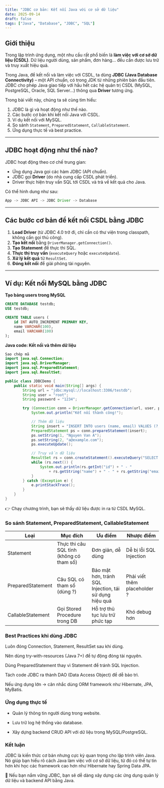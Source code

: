 ```yaml
---
title: "JDBC cơ bản: Kết nối Java với cơ sở dữ liệu"
date: 2025-09-14
draft: false
tags: ["Java", "Database", "JDBC", "SQL"]
---
```


## Giới thiệu

Trong lập trình ứng dụng, một nhu cầu rất phổ biến là **làm việc với cơ sở dữ liệu (CSDL)**. Dữ liệu người dùng, sản phẩm, đơn hàng… đều cần được lưu trữ và truy xuất hiệu quả.  

Trong Java, để kết nối và làm việc với CSDL, ta dùng **JDBC (Java Database Connectivity)** – một API chuẩn, có trong JDK từ những phiên bản đầu tiên. JDBC cho phép Java giao tiếp với hầu hết các hệ quản trị CSDL (MySQL, PostgreSQL, Oracle, SQL Server…) thông qua **Driver** tương ứng.  

Trong bài viết này, chúng ta sẽ cùng tìm hiểu:

1. JDBC là gì và hoạt động như thế nào.  
2. Các bước cơ bản khi kết nối Java với CSDL.  
3. Ví dụ kết nối với MySQL.  
4. So sánh `Statement`, `PreparedStatement`, `CallableStatement`.  
5. Ứng dụng thực tế và best practice.  

---

## JDBC hoạt động như thế nào?

JDBC hoạt động theo cơ chế trung gian:  
- Ứng dụng Java gọi các hàm JDBC (API chuẩn).  
- JDBC gọi **Driver** (do nhà cung cấp CSDL phát triển).  
- Driver thực hiện truy vấn SQL tới CSDL và trả về kết quả cho Java.  

Có thể hình dung như sau:

```Java 
App -> JDBC API -> JDBC Driver -> Database
```
---

## Các bước cơ bản để kết nối CSDL bằng JDBC

1. **Load Driver** (từ JDBC 4.0 trở đi, chỉ cần có thư viện trong classpath, không cần gọi thủ công).  
2. **Tạo kết nối** bằng `DriverManager.getConnection()`.  
3. **Tạo Statement** để thực thi SQL.  
4. **Thực thi truy vấn** (`executeQuery` hoặc `executeUpdate`).  
5. **Xử lý kết quả** từ `ResultSet`.  
6. **Đóng kết nối** để giải phóng tài nguyên.  

---

## Ví dụ: Kết nối MySQL bằng JDBC

**Tạo bảng users trong MySQL**

```sql
CREATE DATABASE testdb;
USE testdb;

CREATE TABLE users (
    id INT AUTO_INCREMENT PRIMARY KEY,
    name VARCHAR(100),
    email VARCHAR(100)
);
```

**Java code: Kết nối và thêm dữ liệu**

```java
Sao chép mã
import java.sql.Connection;
import java.sql.DriverManager;
import java.sql.PreparedStatement;
import java.sql.ResultSet;

public class JDBCDemo {
    public static void main(String[] args) {
        String url = "jdbc:mysql://localhost:3306/testdb";
        String user = "root";
        String password = "1234";

        try (Connection conn = DriverManager.getConnection(url, user, password)) {
            System.out.println("Kết nối thành công!");

            // Thêm dữ liệu
            String insert = "INSERT INTO users (name, email) VALUES (?, ?)";
            PreparedStatement ps = conn.prepareStatement(insert);
            ps.setString(1, "Nguyen Van A");
            ps.setString(2, "a@example.com");
            ps.executeUpdate();

            // Truy vấn dữ liệu
            ResultSet rs = conn.createStatement().executeQuery("SELECT * FROM users");
            while (rs.next()) {
                System.out.println(rs.getInt("id") + " - " 
                    + rs.getString("name") + " - " + rs.getString("email"));
            }
        } catch (Exception e) {
            e.printStackTrace();
        }
    }
}
```
👉 Chạy chương trình, bạn sẽ thấy dữ liệu được in ra từ CSDL MySQL.

### So sánh Statement, PreparedStatement, CallableStatement
| Loại              | Mục đích                               | Ưu điểm                                           | Nhược điểm                  |
|--------------------|----------------------------------------|--------------------------------------------------|-----------------------------|
| Statement          | Thực thi câu SQL tĩnh (không có tham số) | Đơn giản, dễ dùng                                | Dễ bị lỗi SQL Injection     |
| PreparedStatement  | Câu SQL có tham số (dùng ?)             | Bảo mật hơn, tránh SQL Injection, tái sử dụng hiệu quả | Phải viết thêm placeholder ? |
| CallableStatement  | Gọi Stored Procedure trong DB           | Hỗ trợ thủ tục lưu trữ phức tạp                   | Khó debug hơn               |


### Best Practices khi dùng JDBC
Luôn đóng Connection, Statement, ResultSet sau khi dùng.

Nên dùng try-with-resources (Java 7+) để tự động đóng tài nguyên.

Dùng PreparedStatement thay vì Statement để tránh SQL Injection.

Tách code JDBC ra thành DAO (Data Access Object) để dễ bảo trì.

Nếu ứng dụng lớn → cân nhắc dùng ORM framework như Hibernate, JPA, MyBatis.

### Ứng dụng thực tế
- Quản lý thông tin người dùng trong website.

- Lưu trữ log hệ thống vào database.

- Xây dựng backend CRUD API với dữ liệu trong MySQL/PostgreSQL.

### Kết luận
JDBC là kiến thức cơ bản nhưng cực kỳ quan trọng cho lập trình viên Java.
Nó giúp bạn hiểu rõ cách Java làm việc với cơ sở dữ liệu, từ đó có thể tự tin hơn khi học các framework cao hơn như Hibernate hay Spring Data JPA.

🚀 Nếu bạn nắm vững JDBC, bạn sẽ dễ dàng xây dựng các ứng dụng quản lý dữ liệu và backend API bằng Java.